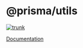 # @prisma/utils

[![trunk](https://github.com/prisma/utils-node/actions/workflows/trunk.yml/badge.svg)](https://github.com/prisma/utils-node/actions/workflows/trunk.yml)

[Documentation](https://paka.dev/npm/@prisma/utils)
